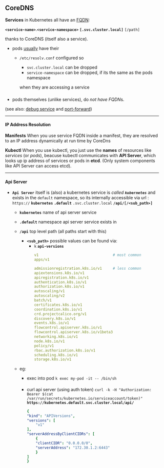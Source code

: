 


## CoreDNS 

**Services**  in Kubernetes all have an [FQDN](../../../../../network/pub/web/url.md):


**`<service-name>`**.**`<service-namespace>`** **`[.svc.cluster.local]`** `[/path]`

thanks to CoreDNS (itself also a service). 




- pods [usually](https://kubernetes.io/docs/concepts/services-networking/dns-pod-service/#namespaces-of-services) have their 
    - `/etc/resolv.conf` configured so 
        - `svc.cluster.local` can be dropped  
        - `service-namespace` can be dropped, if its the same as the pods namespace

        when they are accessing a service
###
-    pods themselves (unlike services),  do *not have FQDN*s.

(see also: [debug service](https://kubernetes.io/docs/tasks/debug/debug-application/debug-service) and [port-forward](from_local/port_forward.md))

---
#### IP Address Resolution
**Manifests**
When you use service FQDN inside a manifest, they are resolved to an IP address dynamically at run time by CoreDns

**Kubectl**
When you use kubectl, you just use the **names** of resources like _services_ (or _pods_), beacuse kubectl communicates with **API Server**, which looks up ip address of services or pods in **etcd**.  (Only system components like API Server can access etcd). 

---

#### Api Server
- **`Api Server`** itself is (also) a kubernetes service is _called_ _**`kubernetes`**_ and exists in the `default` namespace, so its internally accessible via url :
`https://` **`kubernetes`** **`.default`** `.svc.cluster.local` **`/api/[/<sub_path>]`**
    - **`kubernetes`** name of api server service
    - **`.default`** namespace api server service exists in
    - **`/api`** top level path (all paths start with this)
        - **`<sub_path>`** possible values can be found via:
            - `k` **`api-versions`**
                ```yaml
                v1                                  # most common
                apps/v1

                admissionregistration.k8s.io/v1     # less common
                apiextensions.k8s.io/v1
                apiregistration.k8s.io/v1
                authentication.k8s.io/v1
                authorization.k8s.io/v1
                autoscaling/v1
                autoscaling/v2
                batch/v1
                certificates.k8s.io/v1
                coordination.k8s.io/v1
                crd.projectcalico.org/v1
                discovery.k8s.io/v1
                events.k8s.io/v1
                flowcontrol.apiserver.k8s.io/v1
                flowcontrol.apiserver.k8s.io/v1beta3
                networking.k8s.io/v1
                node.k8s.io/v1
                policy/v1
                rbac.authorization.k8s.io/v1
                scheduling.k8s.io/v1
                storage.k8s.io/v1
                ```
    
    - eg: 
        - exec into pod
        `k exec my-pod -it -- /bin/sh`
        ####
        - curl api server (using auth token)
        `curl -k -H "Authorization: Bearer $(cat /var/run/secrets/kubernetes.io/serviceaccount/token)"` **`https://kubernetes.default.svc.cluster.local/api/`**
            ```yaml
            {
            "kind": "APIVersions",
            "versions": [
                "v1"
            ],
            "serverAddressByClientCIDRs": [
                {
                "clientCIDR": "0.0.0.0/0",
                "serverAddress": "172.30.1.2:6443"
                }
            ]
            }
            ```


